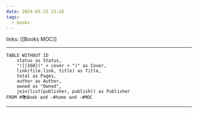 ```yaml
---
date: 2024-03-15 21:42
tags:
  - books
---
```

links: [[Books MOC]]

---
```dataview
TABLE WITHOUT ID
	status as Status,
	"![|160](" + cover + ")" as Cover,
	link(file.link, title) as Title,
	total as Pages,
	author as Author,
	owned as "Owned",
	join(list(publisher, publish)) as Publisher
FROM #📚Book and -#home and -#MOC
```


---

